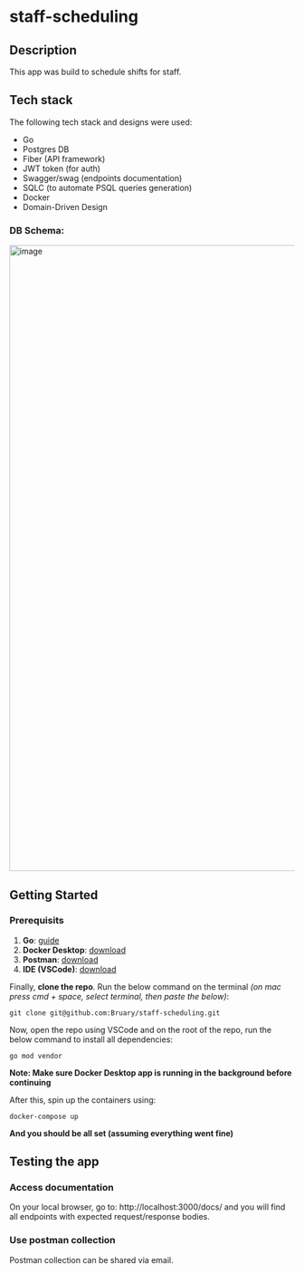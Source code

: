 # staff-scheduling

## Description
This app was build to schedule shifts for staff. 

## Tech stack
The following tech stack and designs were used:
- Go
- Postgres DB
- Fiber (API framework)
- JWT token (for auth)
- Swagger/swag (endpoints documentation)
- SQLC (to automate PSQL queries generation)
- Docker
- Domain-Driven Design

### DB Schema:
<img width="1106" alt="image" src="https://github.com/Bruary/staff-scheduling/assets/38393880/d0d60be6-35ef-4ca1-b914-4a0f896f78aa">



## Getting Started

### Prerequisits
1) **Go**: [guide](https://www.geeksforgeeks.org/how-to-install-golang-on-macos/)
2) **Docker Desktop**: [download](https://www.docker.com/products/docker-desktop/)
3) **Postman**: [download](https://www.postman.com/downloads/)
4) **IDE (VSCode)**: [download](https://code.visualstudio.com/download)


Finally, **clone the repo**. Run the below command on the terminal _(on mac press cmd + space, select terminal, then paste the below)_:
```
git clone git@github.com:Bruary/staff-scheduling.git
```

Now, open the repo using VSCode and on the root of the repo, run the below command to install all dependencies:
```
go mod vendor
```

**Note: Make sure Docker Desktop app is running in the background before continuing**


After this, spin up the containers using:
```
docker-compose up
```

**And you should be all set (assuming everything went fine)**

## Testing the app

### Access documentation
On your local browser, go to: http://localhost:3000/docs/ and you will find all endpoints with expected request/response bodies.

### Use postman collection
Postman collection can be shared via email.

